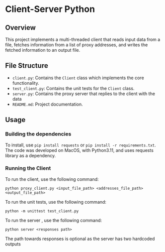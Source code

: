 # Client-Server Python

## Overview

This project implements a multi-threaded client that reads input data from a file, fetches information from a list of proxy addresses, and writes the fetched information to an output file. 

## File Structure

- `client.py`: Contains the `Client` class which implements the core functionality.
- `test_client.py`: Contains the unit tests for the `Client` class.
- `server.py`: Contains the proxy server that replies to the client with the data
- `README.md`: Project documentation.

## Usage

### Building the dependencies

To install, use `pip install requests` or `pip install -r requirements.txt`. The code was developed on MacOS, with Python3.11, and uses requests library as a dependency.

### Running the Client

To run the client, use the following command:

```console
python proxy_client.py <input_file_path> <addresses_file_path> <output_file_path>
```

To run the unit tests, use the following command:
```console
python -m unittest test_client.py 
```

To run the server , use the following command:
```console
python server <responses path> 
```
The path towards responses is optional as the server has two hardcoded outputs 



